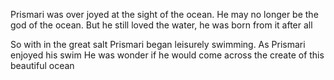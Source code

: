 Prismari was over joyed at the sight of the ocean. He may no longer be the god of the ocean. But he still loved the water, he was born from it after all 

So with in the great salt Prismari began leisurely  swimming. As Prismari enjoyed his swim He was wonder if he would come across the create of this beautiful ocean